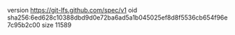 version https://git-lfs.github.com/spec/v1
oid sha256:6ed628c10388dbd9d0e72ba6ad5a1b045025ef8d8f5536cb654f96e7c95b2c00
size 11589
